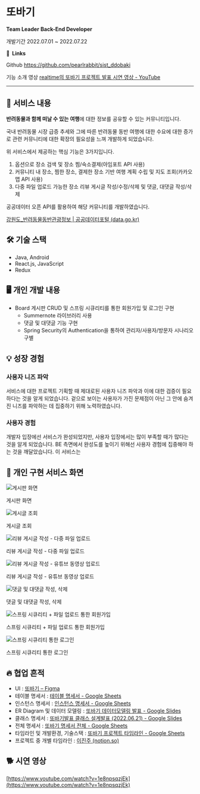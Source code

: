 # 또바기

**Team Leader**
**Back-End Developer**

개발기간                        2022.07.01 ~ 2022.07.22

**🔗  Links**

Github  https://github.com/pearlrabbit/sist_ddobaki

기능 소개 영상                                                             [realtime의 또바기 프로젝트 발표 시연 영상 - YouTube](https://www.youtube.com/watch?v=1e8npsqzjEk)

---

## 📜 서비스 내용

**반려동물과 함께 떠날 수 있는 여행**에 대한 정보를 공유할 수 있는 커뮤니티입니다.

국내 반려동물 시장 급증 추세와 그에 따른 반려동물 동반 여행에 대한 수요에 대한 증가로             관련 커뮤니티에 대한 확장의 필요성을 느껴 개발하게 되었습니다.

위 서비스에서 제공하는 핵심 기능은 3가지입니다.

1. 옵션으로 장소 검색 및 장소 찜/숙소결제(아임포트 API 사용)
2. 커뮤니티 내 장소, 찜한 장소, 결제한 장소 기반 여행 계획 수립 및 지도 조회(카카오맵 API 사용)
3. 다중 파일 업로드 가능한 장소 리뷰 게시글 작성/수정/삭제 및 댓글, 대댓글 작성/삭제

공공데이터 오픈 API를 활용하여 해당 커뮤니티를 개발하였습니다.

[강원도_반려동물동반관광정보 | 공공데이터포털 (data.go.kr)](https://www.data.go.kr/data/15098512/openapi.do)

## 🛠 기술 스택

- Java, Android
- React.js, JavaScript
- Redux

## 🖥 개인 개발 내용

- Board 게시판 CRUD 및 스프링 시큐리티를 통한 회원가입 및 로그인 구현
    - Summernote 라이브러리 사용
    - 댓글 및 대댓글 기능 구현
    - Spring Security의 Authentication을 통하여 관리자/사용자/방문자 시나리오 구별

## 💡 성장 경험

### 사용자 니즈 파악

서비스에 대한 프로젝트 기획할 때 제대로된 사용자 니즈 파악과 이에 대한 검증이 필요하다는 것을 알게 되었습니다. 겉으로 보이는 사용자가 가진 문제점이 아닌 그 안에 숨겨진 니즈를 파악하는 데 집중하기 위해 노력하였습니다.

### 사용자 경험

개발자 입장에선 서비스가 완성되었지만, 사용자 입장에서는 많이 부족할 때가 많다는 것을 알게 되었습니다.  BE 측면에서 완성도를 높이기 위해선 사용자 경험에 집중해야 하는 것을 깨달았습니다. 이 서비스는 

## 👀 개인 구현 서비스 화면

![게시판 화면](%E1%84%84%E1%85%A9%E1%84%87%E1%85%A1%E1%84%80%E1%85%B5%2088bc5d8269714e5ca014f879472b9aae/%25ED%2599%2594%25EB%25A9%25B4_%25EC%25BA%25A1%25EC%25B2%2598_2022-07-22_165653.jpg)

게시판 화면

![게시글 조회](%E1%84%84%E1%85%A9%E1%84%87%E1%85%A1%E1%84%80%E1%85%B5%2088bc5d8269714e5ca014f879472b9aae/%25ED%2599%2594%25EB%25A9%25B4_%25EC%25BA%25A1%25EC%25B2%2598_2022-07-22_165506.jpg)

게시글 조회

![리뷰 게시글 작성 - 다중 파일 업로드](%E1%84%84%E1%85%A9%E1%84%87%E1%85%A1%E1%84%80%E1%85%B5%2088bc5d8269714e5ca014f879472b9aae/%25ED%2599%2594%25EB%25A9%25B4_%25EC%25BA%25A1%25EC%25B2%2598_2022-07-22_165735.jpg)

리뷰 게시글 작성 - 다중 파일 업로드

![리뷰 게시글 작성 - 유튜브 동영상 업로드](%E1%84%84%E1%85%A9%E1%84%87%E1%85%A1%E1%84%80%E1%85%B5%2088bc5d8269714e5ca014f879472b9aae/%25ED%2599%2594%25EB%25A9%25B4_%25EC%25BA%25A1%25EC%25B2%2598_2022-07-22_165553.jpg)

리뷰 게시글 작성 - 유튜브 동영상 업로드

![댓글 및 대댓글 작성, 삭제](%E1%84%84%E1%85%A9%E1%84%87%E1%85%A1%E1%84%80%E1%85%B5%2088bc5d8269714e5ca014f879472b9aae/%25ED%2599%2594%25EB%25A9%25B4_%25EC%25BA%25A1%25EC%25B2%2598_2022-07-22_165625.jpg)

댓글 및 대댓글 작성, 삭제

![스프링 시큐리티 + 파일 업로드 통한 회원가입](%E1%84%84%E1%85%A9%E1%84%87%E1%85%A1%E1%84%80%E1%85%B5%2088bc5d8269714e5ca014f879472b9aae/%25ED%259A%258C%25EC%259B%2590%25EA%25B0%2580%25EC%259E%2585.jpg)

스프링 시큐리티 + 파일 업로드 통한 회원가입

![스프링 시큐리티 통한 로그인](%E1%84%84%E1%85%A9%E1%84%87%E1%85%A1%E1%84%80%E1%85%B5%2088bc5d8269714e5ca014f879472b9aae/%25EB%25A1%259C%25EA%25B7%25B8%25EC%259D%25B8.jpg)

스프링 시큐리티 통한 로그인

## 🔥 협업 흔적

- UI : [또바기 – Figma](https://www.figma.com/file/FY0JDXN6zRdoa6OCjZM2ek/%EB%98%90%EB%B0%94%EA%B8%B0?node-id=0%3A1)
- 테이블 명세서 : [테이블 명세서 - Google Sheets](https://docs.google.com/spreadsheets/d/1g7OMKohGoOJHb5zpbEZkxWEtyvjFE_WmQDpd1fIFgIY/edit#gid=163665986)
- 인스턴스 명세서 : [인스턴스 명세서 - Google Sheets](https://docs.google.com/spreadsheets/d/1RTW6A1XULyyLET6QYOyFSAiDhvXmzM52XFMqolsMMrw/edit#gid=0)
- ER Diagram 및 데이터 모델링 : [또바기 데이터모델링 발표 - Google Slides](https://docs.google.com/presentation/d/1PyFSTKmExSWfRXiAvEQYq_aj57gnFFrSnEuR2njsC9Y/edit#slide=id.g13195e83ce2_0_87)
- 클래스 명세서 : [또바기발표 클래스 설계발표 (2022.06.21) - Google Slides](https://docs.google.com/presentation/d/18HZqDqlaqNlRWdpZKMblLllmsFw8IIO6Bh49ZVi7juw/edit#slide=id.g1358e5e0751_2_63)
- 전체 명세서 : [또바기 명세서 전체 - Google Sheets](https://docs.google.com/spreadsheets/d/1ZdGbQZcorBxZ4kf-IJzOkOKcc7EKqVkzpYgygHMf9w4/edit#gid=0)
- 타임라인 및 개발환경, 기술스택 : [또바기 프로젝트 타임라인 - Google Sheets](https://docs.google.com/spreadsheets/d/1zih0feO_kBRcToAqs8OSFIW9tZ6B664vqArv9_HD_ko/edit#gid=627433076)
- 프로젝트 중 개별 타임라인  : [이진주 (notion.so)](https://www.notion.so/2f022c991c254a62a8df505e216719ce)

## 🐕 시연 영상

[https://www.youtube.com/watch?v=1e8npsqzjEk](https://www.youtube.com/watch?v=1e8npsqzjEk)
